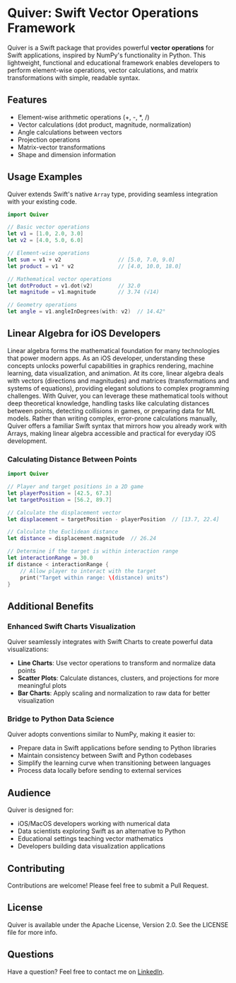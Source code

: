 # Quiver: Swift Vector Operations Framework

Quiver is a Swift package that provides powerful **vector operations** for Swift applications, inspired by NumPy's functionality in Python. This lightweight, functional and educational framework enables developers to perform element-wise operations, vector calculations, and matrix transformations with simple, readable syntax.

## Features
* Element-wise arithmetic operations (+, -, *, /)
* Vector calculations (dot product, magnitude, normalization)
* Angle calculations between vectors
* Projection operations
* Matrix-vector transformations
* Shape and dimension information

## Usage Examples
Quiver extends Swift's native `Array` type, providing seamless integration with your existing code.

```swift
import Quiver

// Basic vector operations
let v1 = [1.0, 2.0, 3.0]
let v2 = [4.0, 5.0, 6.0]

// Element-wise operations
let sum = v1 + v2                  // [5.0, 7.0, 9.0]
let product = v1 * v2              // [4.0, 10.0, 18.0]

// Mathematical vector operations
let dotProduct = v1.dot(v2)        // 32.0
let magnitude = v1.magnitude       // 3.74 (√14)

// Geometry operations
let angle = v1.angleInDegrees(with: v2)  // 14.42°
```

## Linear Algebra for iOS Developers
Linear algebra forms the mathematical foundation for many technologies that power modern apps. As an iOS developer, understanding these concepts unlocks powerful capabilities in graphics rendering, machine learning, data visualization, and animation. At its core, linear algebra deals with vectors (directions and magnitudes) and matrices (transformations and systems of equations), providing elegant solutions to complex programming challenges. With Quiver, you can leverage these mathematical tools without deep theoretical knowledge, handling tasks like calculating distances between points, detecting collisions in games, or preparing data for ML models. Rather than writing complex, error-prone calculations manually, Quiver offers a familiar Swift syntax that mirrors how you already work with Arrays, making linear algebra accessible and practical for everyday iOS development.

### Calculating Distance Between Points

```swift
import Quiver

// Player and target positions in a 2D game
let playerPosition = [42.5, 67.3]
let targetPosition = [56.2, 89.7]

// Calculate the displacement vector
let displacement = targetPosition - playerPosition  // [13.7, 22.4]

// Calculate the Euclidean distance
let distance = displacement.magnitude  // 26.24

// Determine if the target is within interaction range
let interactionRange = 30.0
if distance < interactionRange {
    // Allow player to interact with the target
    print("Target within range: \(distance) units")
}
```

## Additional Benefits

### Enhanced Swift Charts Visualization
Quiver seamlessly integrates with Swift Charts to create powerful data visualizations:
* **Line Charts**: Use vector operations to transform and normalize data points
* **Scatter Plots**: Calculate distances, clusters, and projections for more meaningful plots
* **Bar Charts**: Apply scaling and normalization to raw data for better visualization

### Bridge to Python Data Science
Quiver adopts conventions similar to NumPy, making it easier to:
* Prepare data in Swift applications before sending to Python libraries
* Maintain consistency between Swift and Python codebases
* Simplify the learning curve when transitioning between languages
* Process data locally before sending to external services

## Audience
Quiver is designed for:
* iOS/MacOS developers working with numerical data
* Data scientists exploring Swift as an alternative to Python
* Educational settings teaching vector mathematics
* Developers building data visualization applications

## Contributing
Contributions are welcome! Please feel free to submit a Pull Request.

## License
Quiver is available under the Apache License, Version 2.0. See the LICENSE file for more info.

## Questions
Have a question? Feel free to contact me on [LinkedIn](https://www.linkedin.com/in/waynebishop).
